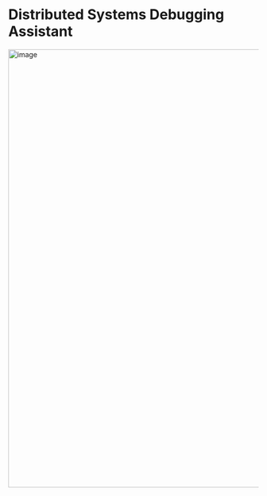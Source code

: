 # Distributed Systems Debugging Assistant

<img width="2386" height="882" alt="image" src="https://github.com/user-attachments/assets/fc9ab859-19e9-4ccb-a2b8-1a611a794880" />
